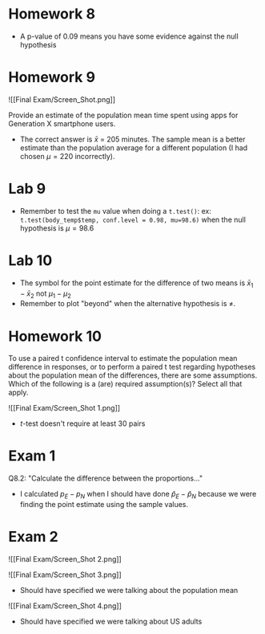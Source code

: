 # Homework 8

- A p-value of 0.09 means you have some evidence against the null hypothesis

# Homework 9

![[Final Exam/Screen_Shot.png]]

Provide an estimate of the population mean time spent using apps for Generation X smartphone users.

- The correct answer is $\bar{x}$ = 205 minutes. The sample mean is a better estimate than the population average for a different population (I had chosen $\mu = 220$ incorrectly).

# Lab 9

- Remember to test the `mu` value when doing a `t.test()`: ex: `t.test(body_temp$temp, conf.level = 0.98, mu=98.6)` when the null hypothesis is $\mu = 98.6$

# Lab 10

- The symbol for the point estimate for the difference of two means is $\bar{x}_1 - \bar{x}_2$ not $\mu_1 - \mu_2$
- Remember to plot "beyond" when the alternative hypothesis is $\ne$.

# Homework 10

To use a paired t confidence interval to estimate the population mean difference in responses, or to perform a paired t test regarding hypotheses about the population mean of the differences, there are some assumptions. Which of the following is a (are) required assumption(s)? Select all that apply.

![[Final Exam/Screen_Shot 1.png]]

- $t$-test doesn't require at least 30 pairs

# Exam 1

Q8.2: "Calculate the difference between the proportions..."

- I calculated $p_E - p_N$ when I should have done $\hat{p}_E - \hat{p}_N$ because we were finding the point estimate using the sample values.

# Exam 2

![[Final Exam/Screen_Shot 2.png]]

![[Final Exam/Screen_Shot 3.png]]

- Should have specified we were talking about the population mean

![[Final Exam/Screen_Shot 4.png]]

- Should have specified we were talking about US adults